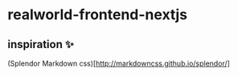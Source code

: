 # realworld-frontend-nextjs

## inspiration ✨
(Splendor Markdown css)[http://markdowncss.github.io/splendor/]